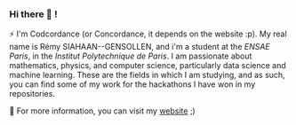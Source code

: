 ### Hi there 👋 !

⚡ I'm Codcordance (or Concordance, it depends on the website :p). My real name is Rémy SIAHAAN--GENSOLLEN, and i'm a student at the _ENSAE Paris_, in the _Institut Polytechnique de Paris_. I am passionate about mathematics, physics, and computer science, particularly data science and machine learning. These are the fields in which I am studying, and as such, you can find some of my work for the hackathons I have won in my repositories.

💬 For more information, you can visit my [website](https://remy-siahaan.com) ;)
